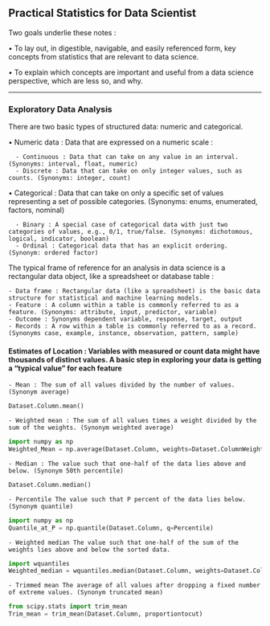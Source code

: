 ## Practical Statistics for Data Scientist

Two goals underlie these notes :

• To lay out, in digestible, navigable, and easily referenced form, key concepts from
statistics that are relevant to data science.

• To explain which concepts are important and useful from a data science perspective,
which are less so, and why.

---

### Exploratory Data Analysis
There are two basic types of structured data: numeric and categorical.

• Numeric data : Data that are expressed on a numeric scale : 

      - Continuous : Data that can take on any value in an interval. (Synonyms: interval, float, numeric)
      - Discrete : Data that can take on only integer values, such as counts. (Synonyms: integer, count)
      
• Categorical : Data that can take on only a specific set of values representing a set of possible categories. (Synonyms: enums, enumerated, factors, nominal) 

      - Binary : A special case of categorical data with just two categories of values, e.g., 0/1, true/false. (Synonyms: dichotomous, logical, indicator, boolean)
      - Ordinal : Categorical data that has an explicit ordering. (Synonym: ordered factor)
      
The typical frame of reference for an analysis in data science is a rectangular data object, like a spreadsheet or database table :

    - Data frame : Rectangular data (like a spreadsheet) is the basic data structure for statistical and machine learning models.
    - Feature : A column within a table is commonly referred to as a feature. (Synonyms: attribute, input, predictor, variable)
    - Outcome : Synonyms dependent variable, response, target, output
    - Records : A row within a table is commonly referred to as a record. (Synonyms case, example, instance, observation, pattern, sample)
 
 
#### Estimates of Location : Variables with measured or count data might have thousands of distinct values. A basic step in exploring your data is getting a “typical value” for each feature

    - Mean : The sum of all values divided by the number of values. (Synonym average)
    
```python
Dataset.Column.mean()
```
    
    - Weighted mean : The sum of all values times a weight divided by the sum of the weights. (Synonym weighted average)
    
```python
import numpy as np
Weighted_Mean = np.average(Dataset.Column, weights=Dataset.ColumnWeight)
```
    
    - Median : The value such that one-half of the data lies above and below. (Synonym 50th percentile)
    
```python
Dataset.Column.median()
```
    - Percentile The value such that P percent of the data lies below. (Synonym quantile)
    
```python
import numpy as np
Quantile_at_P = np.quantile(Dataset.Column, q=Percentile)
````
    - Weighted median The value such that one-half of the sum of the weights lies above and below the sorted data.
    
```python
import wquantiles
Weighted_median = wquantiles.median(Dataset.Column, weights=Dataset.ColumnWeight)
````
    - Trimmed mean The average of all values after dropping a fixed number of extreme values. (Synonym truncated mean)
    
```python
from scipy.stats import trim_mean
Trim_mean = trim_mean(Dataset.Column, proportiontocut)
````
 
 
 
 
 
 
 
 
